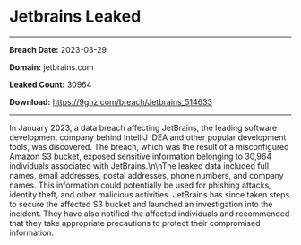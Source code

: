 # Jetbrains Leaked

------------
**Breach Date:** 2023-03-29

**Domain:** jetbrains.com

**Leaked Count:** 30964

**Download:** https://9ghz.com/breach/Jetbrains_514633

------------
In January 2023, a data breach affecting JetBrains, the leading software development company behind IntelliJ IDEA and other popular development tools, was discovered. The breach, which was the result of a misconfigured Amazon S3 bucket, exposed sensitive information belonging to 30,964 individuals associated with JetBrains.\n\nThe leaked data included full names, email addresses, postal addresses, phone numbers, and company names. This information could potentially be used for phishing attacks, identity theft, and other malicious activities. JetBrains has since taken steps to secure the affected S3 bucket and launched an investigation into the incident. They have also notified the affected individuals and recommended that they take appropriate precautions to protect their compromised information.
